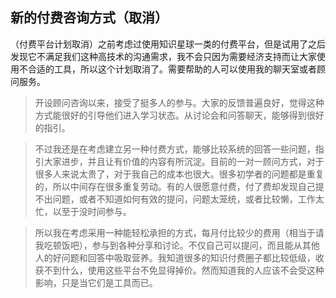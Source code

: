 <div class="inner">
<h2>新的付费咨询方式（取消）</h2>
<p>（付费平台计划取消）之前考虑过使用知识星球一类的付费平台，但是试用了之后发现它不满足我们这种高技术的沟通需求，我不会只因为需要经济支持而让大家使用不合适的工具，所以这个计划取消了。需要帮助的人可以使用我的聊天室或者顾问服务。</p>
<blockquote>
<p>开设顾问咨询以来，接受了挺多人的参与。大家的反馈普遍良好，觉得这种方式能很好的引导他们进入学习状态。从讨论会和问答聊天，能够得到很好的指引。</p>
</blockquote>
<blockquote>
<p>不过我还是在考虑建立另一种付费方式，能够比较系统的回答一些问题，指引大家进步，并且让有价值的内容有所沉淀。目前的一对一顾问方式，对于很多人来说太贵了，对于我自己的成本也很大。很多初学者的问题都是重复的，所以中间存在很多重复劳动。有的人很愿意付费，付了费却发现自己提不出问题，或者不知道如何有效的提问，问题太笼统，或者比较懒，工作太忙，以至于没时间参与。</p>
</blockquote>
<blockquote>
<p>所以我在考虑采用一种能轻松承担的方式，每月付比较少的费用（相当于请我吃顿饭吧），参与到各种分享和讨论。不仅自己可以提问，而且能从其他人的好问题和回答中吸取营养。我知道很多的知识付费圈子都比较低级，收获不到什么，使用这些平台不免显得掉价。然而知道我的人应该不会受这种影响，只是当它们是工具而已。</p>
</blockquote>
</div>
<!--
<div class="ad-banner" style="margin-top: 5px">
<script async src="//pagead2.googlesyndication.com/pagead/js/adsbygoogle.js"></script>
<ins class="adsbygoogle"
                    style="display:inline-block;width:100%;height:90px"
                    data-ad-client="ca-pub-1331524016319584"
                    data-ad-slot="6657867155"></ins>
<script>(adsbygoogle = window.adsbygoogle || []).push({});</script>
</div>
<script data-ad-client="ca-pub-1331524016319584" async
            src="https://pagead2.googlesyndication.com/pagead/js/adsbygoogle.js">
</script>
        -->
    
